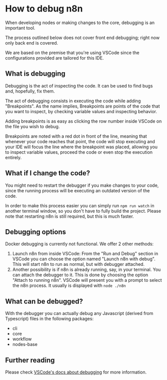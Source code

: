 # How to debug n8n

When developing nodes or making changes to the core, debugging is an important tool.

The process outlined below does not cover front end debugging; right now only back end is covered.

We are based on the premise that you're using VSCode since the configurations provided are tailored for this IDE.

## What is debugging

Debugging is the act of inspecting the code. It can be used to find bugs and, hopefully, fix them.

The act of debugging consists in executing the code while adding "Breakpoints". As the name implies, Breakpoints are points of the code that you want to inspect, by checking variable values and inspecting behavior.

Adding breakpoints is as easy as clicking the row number inside VSCode on the file you wish to debug.

Breakpoints are noted with a red dot in front of the line, meaning that whenever your code reaches that point, the code will stop executing and your IDE will focus the line where the breakpoint was placed, allowing you to inspect variable values, proceed the code or even stop the execution entirely.

## What if I change the code?

You might need to restart the debugger if you make changes to your code, since the running process will be executing an outdated version of the code.

In order to make this process easier you can simply run `npm run watch` in another terminal window, so you don't have to fully build the project. Please note that restarting n8n is still required, but this is much faster.

## Debugging options

Docker debugging is currently not functional. We offer 2 other methods:

1. Launch n8n from inside VSCode:
   From the "Run and Debug" section in VSCode you can choose the option named "Launch n8n with debug".
   This will start n8n to run as normal, but with debugger attached.
2. Another possibility is if n8n is already running, say, in your terminal.
   You can attach the debugger to it.
   This is done by choosing the option "Attach to running n8n".
   VSCode will present you with a prompt to select the n8n process. It usually is displayed with `node ./n8n`

## What can be debugged?

With the debugger you can actually debug any Javascript (derived from Typescript) files in the following packages:

- cli
- core
- workflow
- nodes-base

## Further reading

Please check [VSCode's docs about debugging](https://code.visualstudio.com/docs/editor/debugging) for more information.
